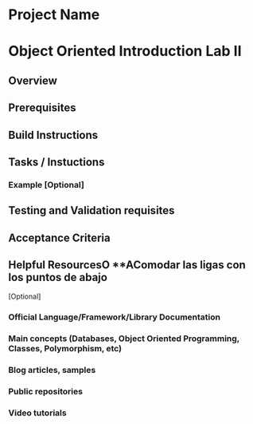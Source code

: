 # Project Name



# Object Oriented Introduction Lab II

## Overview

## Prerequisites

## Build Instructions


## Tasks / Instuctions

### Example [Optional]

## Testing and Validation requisites

## Acceptance Criteria

## Helpful ResourcesO  **AComodar las ligas con los puntos de abajo

[Optional]
### Official Language/Framework/Library Documentation 
### Main concepts (Databases, Object Oriented Programming, Classes, Polymorphism, etc)
### Blog articles, samples
### Public repositories
### Video tutorials
 
